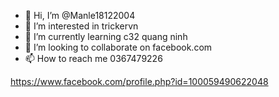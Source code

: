 - 👋 Hi, I’m @Manle18122004
- 👀 I’m interested in trickervn
- 🌱 I’m currently learning c32 quang ninh
- 💞️ I’m looking to collaborate on facebook.com
- 📫 How to reach me 0367479226

<!---
Manlee28282/Manlee28282 is a ✨ special ✨ repository because its `README.md` (this file) appears on your GitHub profile.
You can click the Preview link to take a look at your changes.
--->
https://www.facebook.com/profile.php?id=100059490622048
